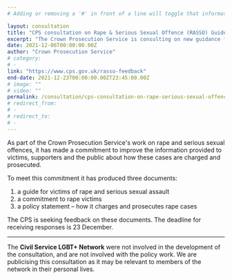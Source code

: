 ```yaml
---
# Adding or removing a '#' in front of a line will toggle that information off and on from being processed. 

layout: consultation
title: "CPS consultation on Rape & Serious Sexual Offence (RASSO) Guide"
excerpt: "The Crown Prosecution Service is consulting on new guidance for victims, supporters and the public about how Rape & Serious Sexual Offence cases are charged and prosecuted."
date: 2021-12-06T00:00:00.00Z
author: "Crown Prosecution Service"
# category: 
# - 
link: "https://www.cps.gov.uk/rasso-feedback"
end-date: 2021-12-23T00:00:00.00ZT23:45:00.00Z
# image: ""
# video: ""
permalink: /consultation/cps-consultation-on-rape-serious-sexual-offence-rasso-guide
# redirect_from: 
# - 
# redirect_to: 
# - 
---
```


As part of the Crown Prosecution Service's work on rape and serious sexual offences, it has made a commitment to improve the information provided to victims, supporters and the public about how these cases are charged and prosecuted.

To meet this commitment it has produced three documents:

1. a guide for victims of rape and serious sexual assault
2. a commitment to rape victims
3. a policy statement – how it charges and prosecutes rape cases

The CPS is seeking feedback on these documents. The deadline for receiving responses is 23 December.

---

The **Civil Service LGBT+ Network** were not involved in the development of the consultation, and are not involved with the policy work. We are publicising this consultation as it may be relevant to members of the network in their personal lives.


